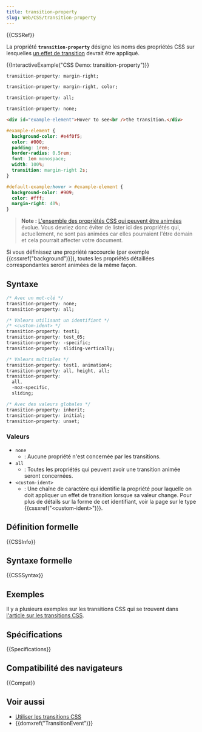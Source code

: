 ```yaml
---
title: transition-property
slug: Web/CSS/transition-property
---
```


{{CSSRef}}

La propriété **`transition-property`** désigne les noms des propriétés CSS sur lesquelles [un effet de transition](/fr/docs/Web/CSS/CSS_transitions/Using_CSS_transitions) devrait être appliqué.

{{InteractiveExample("CSS Demo: transition-property")}}

```css interactive-example-choice
transition-property: margin-right;
```

```css interactive-example-choice
transition-property: margin-right, color;
```

```css interactive-example-choice
transition-property: all;
```

```css interactive-example-choice
transition-property: none;
```

```html interactive-example
<div id="example-element">Hover to see<br />the transition.</div>
```

```css interactive-example
#example-element {
  background-color: #e4f0f5;
  color: #000;
  padding: 1rem;
  border-radius: 0.5rem;
  font: 1em monospace;
  width: 100%;
  transition: margin-right 2s;
}

#default-example:hover > #example-element {
  background-color: #909;
  color: #fff;
  margin-right: 40%;
}
```

> **Note :** [L'ensemble des propriétés CSS qui peuvent être animées](/fr/docs/Web/CSS/CSS_animated_properties) évolue. Vous devriez donc éviter de lister ici des propriétés qui, actuellement, ne sont pas animées car elles pourraient l'être demain et cela pourrait affecter votre document.

Si vous définissez une propriété raccourcie (par exemple {{cssxref("background")}}), toutes les propriétés détaillées correspondantes seront animées de la même façon.

## Syntaxe

```css
/* Avec un mot-clé */
transition-property: none;
transition-property: all;

/* Valeurs utilisant un identifiant */
/* <custom-ident> */
transition-property: test1;
transition-property: test_05;
transition-property: -specific;
transition-property: sliding-vertically;

/* Valeurs multiples */
transition-property: test1, animation4;
transition-property: all, height, all;
transition-property:
  all,
  -moz-specific,
  sliding;

/* Avec des valeurs globales */
transition-property: inherit;
transition-property: initial;
transition-property: unset;
```

### Valeurs

- `none`
  - : Aucune propriété n'est concernée par les transitions.
- `all`
  - : Toutes les propriétés qui peuvent avoir une transition animée seront concernées.
- `<custom-ident>`
  - : Une chaîne de caractère qui identifie la propriété pour laquelle on doit appliquer un effet de transition lorsque sa valeur change. Pour plus de détails sur la forme de cet identifiant, voir la page sur le type {{cssxref("&lt;custom-ident&gt;")}}.

## Définition formelle

{{CSSInfo}}

## Syntaxe formelle

{{CSSSyntax}}

## Exemples

Il y a plusieurs exemples sur les transitions CSS qui se trouvent dans [l'article sur les transitions CSS](/fr/docs/Web/CSS/CSS_transitions/Using_CSS_transitions).

## Spécifications

{{Specifications}}

## Compatibilité des navigateurs

{{Compat}}

## Voir aussi

- [Utiliser les transitions CSS](/fr/docs/Web/CSS/CSS_transitions/Using_CSS_transitions)
- {{domxref("TransitionEvent")}}
